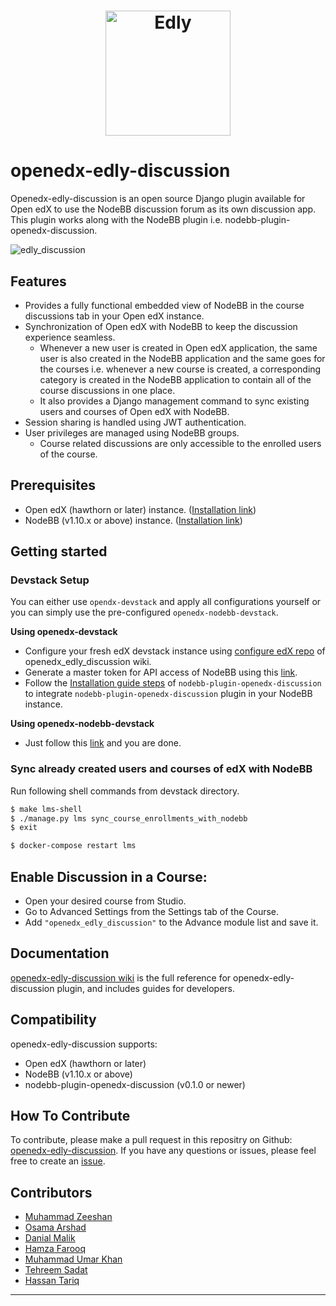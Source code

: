 <h1 align="center">
	<a href="https://edly.io/"><img width="200" src="https://user-images.githubusercontent.com/42185078/58631048-bd3f7c00-82fa-11e9-8473-01f3a454750b.png" alt="Edly"></a>
</h1>

# openedx-edly-discussion

Openedx-edly-discussion is an open source Django plugin available for Open edX to use the NodeBB discussion forum as its own discussion app. This plugin works along with the NodeBB plugin i.e. nodebb-plugin-openedx-discussion.

![edly_discussion](https://user-images.githubusercontent.com/42185078/58632262-80758400-82fe-11e9-8d40-6a0260623bf9.jpg)

## Features

* Provides a fully functional embedded view of NodeBB in the course discussions tab in your Open edX instance.  
* Synchronization of Open edX with NodeBB to keep the discussion experience seamless.
  * Whenever a new user is created in Open edX application, the same user is also created in the NodeBB application and the same goes for the courses i.e. whenever a new course is created, a corresponding category is created in the NodeBB application to contain all of the course discussions in one place.
  * It also provides a Django management command to sync existing users and courses of Open edX with NodeBB.
* Session sharing is handled using JWT authentication.
* User privileges are managed using NodeBB groups.
  *  Course related discussions are only accessible to the enrolled users of the course.

 
## Prerequisites
  * Open edX (hawthorn or later) instance. ([Installation link](https://github.com/edx/devstack))
  * NodeBB (v1.10.x or above) instance. ([Installation link](https://docs.nodebb.org/installing/os/ubuntu/))


## Getting started

### Devstack Setup
You can either use `opendx-devstack` and apply all configurations yourself or you can simply use the pre-configured `openedx-nodebb-devstack`.

  **Using openedx-devstack**
  * Configure your fresh edX devstack instance using [configure edX repo](https://github.com/edly-io/openedx-edly-discussion/wiki/Configure-edX-repo) of openedx_edly_discussion wiki.
  * Generate a master token for API access of NodeBB using this [link](https://github.com/edly-io/openedx-edly-discussion/wiki/Generating-Master-Token).
  * Follow the [Installation guide steps](https://github.com/edly-io/nodebb-plugin-openedx-discussion/blob/master/README.md) of `nodebb-plugin-openedx-discussion` to integrate `nodebb-plugin-openedx-discussion` plugin in your NodeBB instance.

 **Using openedx-nodebb-devstack**
 * Just follow this [link](https://github.com/edly-io/openedx-nodebb-devstack/wiki/Setup-Guide) and you are  done.

### Sync already created users and courses of edX with NodeBB 
Run following shell commands from devstack directory.
```sh
$ make lms-shell
$ ./manage.py lms sync_course_enrollments_with_nodebb
$ exit

$ docker-compose restart lms
```


## Enable Discussion in a Course:
  - Open your desired course from Studio.
  - Go to Advanced Settings from the Settings tab of the Course.
  - Add `"openedx_edly_discussion"` to the Advance module list and save it.


## Documentation

[openedx-edly-discussion wiki](https://github.com/edly-io/openedx-edly-discussion/wiki) is the full reference for openedx-edly-discussion plugin, and includes guides for developers.

## Compatibility

openedx-edly-discussion supports:

* Open edX (hawthorn or later)
* NodeBB (v1.10.x or above)
* nodebb-plugin-openedx-discussion (v0.1.0 or newer)


## How To Contribute

To contribute, please make a pull request in this repositry on Github: [openedx-edly-discussion](https://github.com/edly-io/openedx-edly-discussion). If you have any questions or issues, please feel free to create an [issue](https://github.com/edly-io/openedx-edly-discussion).



## Contributors

* [Muhammad Zeeshan](https://github.com/zee-pk)
* [Osama Arshad](https://github.com/asamolion)
* [Danial Malik](https://github.com/danialmalik)
* [Hamza Farooq](https://github.com/HamzaIbnFarooq)
* [Muhammad Umar Khan](https://github.com/mumarkhan999)
* [Tehreem Sadat](https://github.com/tehreem-sadat)
* [Hassan Tariq](https://github.com/imhassantariq)

---
